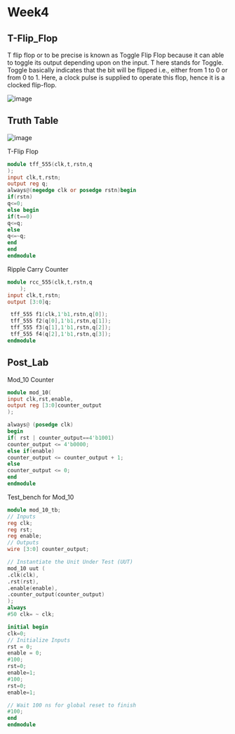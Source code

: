 # Week4
## T-Flip_Flop
T flip flop or to be precise is known as Toggle Flip Flop because it can able to toggle its output depending upon on the input.
T here stands for Toggle. Toggle basically indicates that the bit will be flipped i.e., either from 1 to 0 or from 0 to 1.
Here, a clock pulse is supplied to operate this flop, hence it is a clocked flip-flop.

![image](https://github.com/user-attachments/assets/e3a5cfdf-ed9d-42c3-8ab1-1e220b6cd315)
## Truth Table
![image](https://github.com/user-attachments/assets/81e09592-887c-4963-aa3d-d756853a7d71)

T-Flip Flop
```verilog
module tff_555(clk,t,rstn,q
);
input clk,t,rstn;
output reg q;
always@(negedge clk or posedge rstn)begin
if(rstn)
q<=0;
else begin
if(t==0)
q<=q;
else
q<=~q;
end
end
endmodule
```

Ripple Carry Counter
```verilog
module rcc_555(clk,t,rstn,q
    );
input clk,t,rstn;
output [3:0]q;

 tff_555 f1(clk,1'b1,rstn,q[0]);
 tff_555 f2(q[0],1'b1,rstn,q[1]);
 tff_555 f3(q[1],1'b1,rstn,q[2]);
 tff_555 f4(q[2],1'b1,rstn,q[3]);
endmodule
```
## Post_Lab
Mod_10 Counter
```verilog
module mod_10(
input clk,rst,enable,
output reg [3:0]counter_output
);

always@ (posedge clk)
begin 
if( rst | counter_output==4'b1001)
counter_output <= 4'b0000;
else if(enable)
counter_output <= counter_output + 1;
else
counter_output <= 0;
end
endmodule
```

Test_bench for Mod_10
```verilog
module mod_10_tb;
// Inputs
reg clk;
reg rst;
reg enable;
// Outputs
wire [3:0] counter_output;

// Instantiate the Unit Under Test (UUT)
mod_10 uut (
.clk(clk),
.rst(rst),
.enable(enable),
.counter_output(counter_output)
);
always
#50 clk= ~ clk;

initial begin
clk=0;
// Initialize Inputs
rst = 0;
enable = 0;
#100;
rst=0;
enable=1;
#100;
rst=0;
enable=1;

// Wait 100 ns for global reset to finish
#100;
end
endmodule
```
